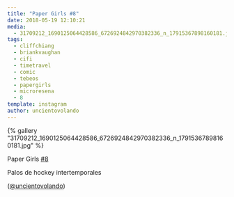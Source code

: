 ```yaml
---
title: "Paper Girls #8"
date: 2018-05-19 12:10:21
media: 
  - 31709212_1690125064428586_6726924842970382336_n_17915367898160181.jpg
tags: 
  - cliffchiang
  - briankvaughan
  - cifi
  - timetravel
  - comic
  - tebeos
  - papergirls
  - microresena
  - 8
template: instagram
author: uncientovolando
---
```


{% gallery "31709212_1690125064428586_6726924842970382336_n_17915367898160181.jpg" %}

Paper Girls [#8](/tags/8)

Palos de hockey intertemporales

([@uncientovolando](https://instagram.com/uncientovolando))
